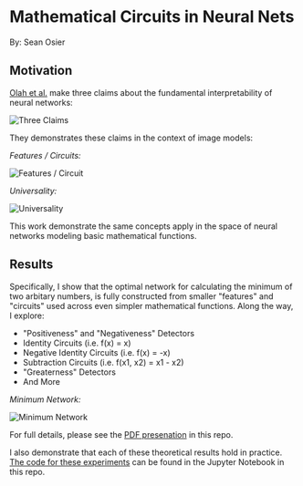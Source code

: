 # Mathematical Circuits in Neural Nets

By: Sean Osier

## Motivation

[Olah et al.](https://distill.pub/2020/circuits/zoom-in/) make three claims about the fundamental interpretability of neural networks:

![Three Claims](https://user-images.githubusercontent.com/13408985/189792395-8c4ee31b-3d4b-42db-aa62-6a05e3ae6b0c.png)

They demonstrates these claims in the context of image models:

*Features / Circuits:*

![Features / Circuit](https://user-images.githubusercontent.com/13408985/189792613-42663d32-3e48-4a3b-846d-331714dca639.png)

*Universality:*

![Universality](https://user-images.githubusercontent.com/13408985/189792851-3a05d17b-cb22-4b7f-a6fd-09775510401a.png)

This work demonstrate the same concepts apply in the space of neural networks modeling basic mathematical functions.

## Results

Specifically, I show that the optimal network for calculating the minimum of two arbitary numbers, is fully constructed from smaller "features" and "circuits" used across even simpler mathematical functions. Along the way, I explore:
 - "Positiveness" and "Negativeness" Detectors
 - Identity Circuits (i.e. f(x) = x)
 - Negative Identity Circuits (i.e. f(x) = -x)
 - Subtraction Circuits (i.e. f(x1, x2) = x1 - x2)
 - "Greaterness" Detectors
 - And More

*Minimum Network:*

![Minimum Network](https://user-images.githubusercontent.com/13408985/190928502-f908fead-78f7-4568-83f6-2b1d001fafe6.png)


For full details, please see the [PDF presenation](Mathematical_Circuits_in_Neural_Networks.pdf) in this repo.

I also demonstrate that each of these theoretical results hold in practice. [The code for these experiments](Mathematical_Circuits.ipynb) can be found in the Jupyter Notebook in this repo. 
